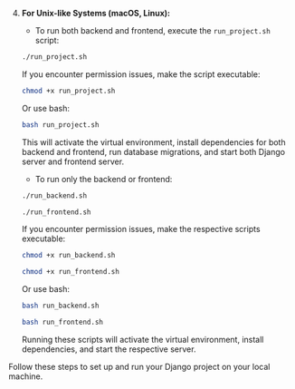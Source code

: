 4. **For Unix-like Systems (macOS, Linux):**

    - To run both backend and frontend, execute the `run_project.sh` script:

    ```bash
    ./run_project.sh
    ```

    If you encounter permission issues, make the script executable:

    ```bash
    chmod +x run_project.sh
    ```

    Or use bash:

    ```bash 
    bash run_project.sh
    ```

    This will activate the virtual environment, install dependencies for both backend and frontend, run database migrations, and start both Django server and frontend server.

    - To run only the backend or frontend:

    ```bash
    ./run_backend.sh
    ```

    ```bash
    ./run_frontend.sh
    ```

    If you encounter permission issues, make the respective scripts executable:

    ```bash
    chmod +x run_backend.sh
    ```

    ```bash
    chmod +x run_frontend.sh
    ```

    Or use bash:

    ```bash 
    bash run_backend.sh
    ```

    ```bash 
    bash run_frontend.sh
    ```

    Running these scripts will activate the virtual environment, install dependencies, and start the respective server.

Follow these steps to set up and run your Django project on your local machine.
